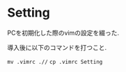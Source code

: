 Setting
==================
PCを初期化した際のvimの設定を綴った.

導入後に以下のコマンドを打つこと.

`mv .vimrc .//`
`cp .vimrc Setting`
